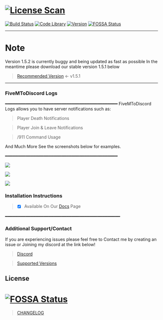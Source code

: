 [![License Scan](https://img.shields.io/badge/License_Scan-Passing%20-brightgreen.svg?style=flat)](https://github.com/TheRealToxicDev/FiveMToDiscord-Logs) 
=======
[![Build Status](https://img.shields.io/badge/Build-Passing%20-brightgreen.svg?style=flat)](https://github.com/TheRealToxicDev/FiveMToDiscord-Logs) [![Code Library](https://img.shields.io/badge/Library-LUA-orange.svg)](https://www.lua.org/) [![Version](https://img.shields.io/badge/Version-1.5.2-blue.svg)](https://github.com/TheRealToxicDev/FiveMToDiscord-Logs) [![FOSSA Status](https://app.fossa.io/api/projects/git%2Bgithub.com%2FTheRealToxicDev%2FFiveMToDiscord-Logs.svg?type=shield)](https://app.fossa.io/projects/git%2Bgithub.com%2FTheRealToxicDev%2FFiveMToDiscord-Logs?ref=badge_shield)

---

# Note
Version 1.5.2 is currently buggy and being updated as fast as possible
In the meantime please download our stable version 1.5.1 below

> [Recommended Version](https://github.com/toxic-developer/FiveM-Discord-Bot/releases/tag/v1.5.1) <- v1.5.1

---

### FiveMToDiscord Logs
━━━━━━━━━━━━━━━━━━━━━━━━━━━━━━━━━━━━━━━━━━━━
FiveMToDiscord Logs allows you to have server notifications such as:

> Player Death Notifications

> Player Join & Leave Notifications

> /911 Command Usage

And Much More See the screenshots below for examples.

━━━━━━━━━━━━━━━━━━━━━━━━━━━━━━━━━━━━━━━━━━━━

![](https://i.imgur.com/e0LFjH4.png)

![](https://i.imgur.com/xZDEWLw.png)

![](https://i.imgur.com/eckem5w.png)

### Installation Instructions
> - [x] Available On Our [Docs](https://help.toxicdev.me/internal/fivem2discord/install/) Page


━━━━━━━━━━━━━━━━━━━━━━━━━━━━━━━━━━━━━━━━━━━━━
### Additional Support/Contact
If you are experiencing issues please feel free to Contact me by creating an issue or Joining my discord at the link below!

> [Discord](https://redirect.toxicdev.me/discord)

> [Supported Versions](https://help.toxicdev.me/faqs/versions/#fivem2discord-logs)

## License
[![FOSSA Status](https://app.fossa.io/api/projects/git%2Bgithub.com%2FTheRealToxicDev%2FFiveMToDiscord-Logs.svg?type=large)](https://app.fossa.io/projects/git%2Bgithub.com%2FTheRealToxicDev%2FFiveMToDiscord-Logs?ref=badge_large)
=======
> [CHANGELOG](https://help.toxicdev.me/changelog/fivem2discord/)
